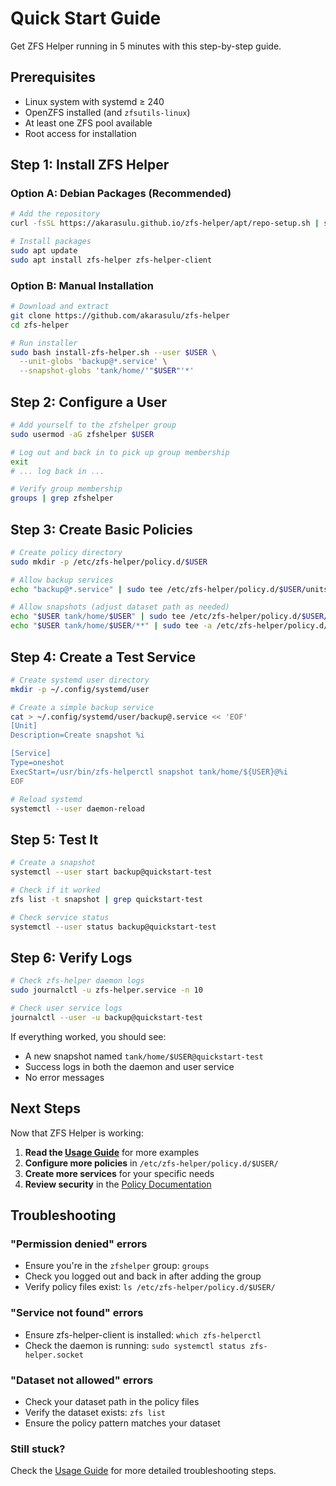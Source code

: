 # Quick Start Guide

Get ZFS Helper running in 5 minutes with this step-by-step guide.

## Prerequisites

- Linux system with systemd ≥ 240
- OpenZFS installed (and `zfsutils-linux`)
- At least one ZFS pool available
- Root access for installation

## Step 1: Install ZFS Helper

### Option A: Debian Packages (Recommended)

```bash
# Add the repository
curl -fsSL https://akarasulu.github.io/zfs-helper/apt/repo-setup.sh | sudo bash

# Install packages
sudo apt update
sudo apt install zfs-helper zfs-helper-client
```

### Option B: Manual Installation

```bash
# Download and extract
git clone https://github.com/akarasulu/zfs-helper
cd zfs-helper

# Run installer
sudo bash install-zfs-helper.sh --user $USER \
  --unit-globs 'backup@*.service' \
  --snapshot-globs 'tank/home/'"$USER"'*'
```

## Step 2: Configure a User

```bash
# Add yourself to the zfshelper group
sudo usermod -aG zfshelper $USER

# Log out and back in to pick up group membership
exit
# ... log back in ...

# Verify group membership
groups | grep zfshelper
```

## Step 3: Create Basic Policies

```bash
# Create policy directory
sudo mkdir -p /etc/zfs-helper/policy.d/$USER

# Allow backup services
echo "backup@*.service" | sudo tee /etc/zfs-helper/policy.d/$USER/units.list

# Allow snapshots (adjust dataset path as needed)
echo "$USER tank/home/$USER" | sudo tee /etc/zfs-helper/policy.d/$USER/snapshot.list
echo "$USER tank/home/$USER/**" | sudo tee -a /etc/zfs-helper/policy.d/$USER/snapshot.list
```

<!-- TODO: test everything out and make sure it works -->

## Step 4: Create a Test Service

```bash
# Create systemd user directory
mkdir -p ~/.config/systemd/user

# Create a simple backup service
cat > ~/.config/systemd/user/backup@.service << 'EOF'
[Unit]
Description=Create snapshot %i

[Service]
Type=oneshot
ExecStart=/usr/bin/zfs-helperctl snapshot tank/home/${USER}@%i
EOF

# Reload systemd
systemctl --user daemon-reload
```

## Step 5: Test It

```bash
# Create a snapshot
systemctl --user start backup@quickstart-test

# Check if it worked
zfs list -t snapshot | grep quickstart-test

# Check service status
systemctl --user status backup@quickstart-test
```

## Step 6: Verify Logs

```bash
# Check zfs-helper daemon logs
sudo journalctl -u zfs-helper.service -n 10

# Check user service logs
journalctl --user -u backup@quickstart-test
```

If everything worked, you should see:
- A new snapshot named `tank/home/$USER@quickstart-test`
- Success logs in both the daemon and user service
- No error messages

## Next Steps

Now that ZFS Helper is working:

1. **Read the [Usage Guide](usage.md)** for more examples
2. **Configure more policies** in `/etc/zfs-helper/policy.d/$USER/`
3. **Create more services** for your specific needs
4. **Review security** in the [Policy Documentation](policy.md)

## Troubleshooting

### "Permission denied" errors
- Ensure you're in the `zfshelper` group: `groups`
- Check you logged out and back in after adding the group
- Verify policy files exist: `ls /etc/zfs-helper/policy.d/$USER/`

### "Service not found" errors
- Ensure zfs-helper-client is installed: `which zfs-helperctl`
- Check the daemon is running: `sudo systemctl status zfs-helper.socket`

### "Dataset not allowed" errors
- Check your dataset path in the policy files
- Verify the dataset exists: `zfs list`
- Ensure the policy pattern matches your dataset

### Still stuck?

Check the [Usage Guide](usage.md) for more detailed troubleshooting steps.
